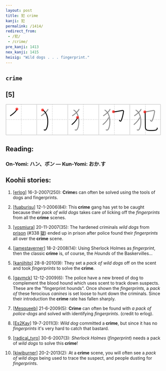 ```yaml
---
layout: post
title: 犯 crime
kanji: 犯
permalink: /1414/
redirect_from:
 - /犯/
 - /crime/
pre_kanji: 1413
nex_kanji: 1415
heisig: "Wild dogs . . . fingerprint."
---
```


## `crime`

## [5]

<div class="stroke"><img src="../images/E78AAF.png" /></div>

## Reading:

### On-Yomi: ハン、ボン &mdash; Kun-Yomi: おか.す

## Koohii stories:

1) [<a href="http://kanji.koohii.com/profile/erlog">erlog</a>] 16-3-2007(250): <strong>Crime</strong>s can often be solved using the tools of dogs and fingerprints. 

2) [<a href="http://kanji.koohii.com/profile/fuaburisu">fuaburisu</a>] 12-1-2006(84): This<strong> crime</strong> gang has yet to be caught because their <em>pack of wild dogs</em> takes care of licking off the <em>fingerprints</em> from all the<strong> crime</strong> scenes. 

3) [<a href="http://kanji.koohii.com/profile/vosmiura">vosmiura</a>] 20-11-2007(35): The hardened criminals <em>wild dogs</em> from <a href="../338">prison</a> <span class="index">(#338 <a href="http://jisho.org/kanji/details/獄">獄</a>)</span> ended up in prison after police found their <em>fingerprints</em> all over the<strong> crime</strong> scene. 

4) [<a href="http://kanji.koohii.com/profile/jamestaverner">jamestaverner</a>] 18-2-2008(14): Using Sherlock Holmes as <em>fingerprint</em>, then the classic<strong> crime</strong> is, of course, the <em>Hounds</em> of the Baskervilles... 

5) [<a href="http://kanji.koohii.com/profile/kanjihito">kanjihito</a>] 28-8-2010(9): They set a <em>pack of wild dogs</em> off on the scent and took <em>fingerprints</em> to solve the<strong> crime</strong>. 

6) [<a href="http://kanji.koohii.com/profile/gavmck">gavmck</a>] 12-12-2009(6): The police have a new breed of dog to complement the blood hound which uses scent to track down suspects. These are the &quot;fingerprint hounds&quot;. Once shown the <em>fingerprints</em>, a <em>pack of</em> these ferocious <em>canines</em> is set loose to hunt down the criminals. Since their introduction the<strong> crime</strong> rate has fallen sharply. 

7) [<a href="http://kanji.koohii.com/profile/Mesqueeb">Mesqueeb</a>] 21-6-2009(5): <strong>Crime</strong> can often be found with <em>a pack of police-dogs</em> and solved with identifying <em>fingerprints</em>. (credit to erlog). 

8) [<a href="http://kanji.koohii.com/profile/Es2Kay">Es2Kay</a>] 19-7-2011(3): <em>Wild dog</em> committed a<strong> crime</strong>, but since it has no <em>fingerprints</em> it&#039;s very hard to catch that bastard. 

9) [<a href="http://kanji.koohii.com/profile/radical_tyro">radical_tyro</a>] 30-6-2007(3): <em>Sherlock Holmes</em> (<em>fingerprint</em>) needs a pack of <em>wild dogs</em> to solve this<strong> crime</strong>! 

10) [<a href="http://kanji.koohii.com/profile/kiwiburner">kiwiburner</a>] 20-2-2013(2): At a<strong> crime</strong> scene, you will often see a <em>pack of wild dogs</em> being used to trace the suspect, and people dusting for <em>fingerprint</em>s. 

